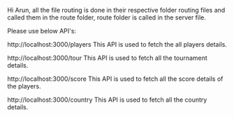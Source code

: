 Hi Arun, all the file routing is done in their respective folder routing files and called them in the route folder, route folder is called in the server file.


Please use below API's:

http://localhost:3000/players 
This API is used to fetch the all players details.

http://localhost:3000/tour
This API is used to fetch all the tournament details.

http://localhost:3000/score
This API is used to fetch all the score details of the players.

http://localhost:3000/country
This API is used to fetch all the country details.
